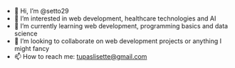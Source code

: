 - 👋 Hi, I’m @setto29
- 👀 I’m interested in web development, healthcare technologies and AI
- 🌱 I’m currently learning web development, programming basics and data science
- 💞️ I’m looking to collaborate on web development projects or anything I might fancy
- 📫 How to reach me: tupaslisette@gmail.com

<!---
setto29/setto29 is a ✨ special ✨ repository because its `README.md` (this file) appears on your GitHub profile.
You can click the Preview link to take a look at your changes.
--->
